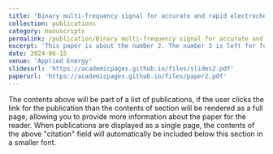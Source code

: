 ```yaml
---
title: "Binary multi-frequency signal for accurate and rapid electrochemical impedance spectroscopy acquisition in lithium-ion batteries"
collection: publications
category: manuscripts
permalink: /publication/Binary multi-frequency signal for accurate and rapid electrochemical impedance spectroscopy acquisition in lithium-ion batteries
excerpt: 'This paper is about the number 2. The number 3 is left for future work.'
date: 2024-06-15
venue: 'Applied Energy'
slidesurl: 'https://academicpages.github.io/files/slides2.pdf'
paperurl: 'https://academicpages.github.io/files/paper2.pdf'
---
```


The contents above will be part of a list of publications, if the user clicks the link for the publication than the contents of section will be rendered as a full page, allowing you to provide more information about the paper for the reader. When publications are displayed as a single page, the contents of the above "citation" field will automatically be included below this section in a smaller font.
